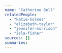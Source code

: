 ```yaml
---
name: "Catherine Bell"
relatedPeople:
  - "katie-holmes"
  - "elizabeth-taylor"
  - "jennifer-morrison"
  - "isla-fisher"
sources: []
summaries:
---
```


